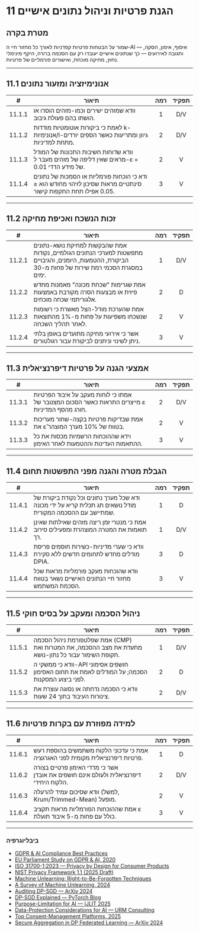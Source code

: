 # 11 הגנת פרטיות וניהול נתונים אישיים

## מטרת בקרה

שמור על הבטחות פרטיות קפדניות לאורך כל מחזור חיי ה-AI — איסוף, אימון, הסקה, ותגובה לאירועים — כך שנתונים אישיים יעובדו רק עם הסכמה ברורה, היקף מינימלי נחוץ, מחיקה מוכחת, ואישורים פורמליים של פרטיות.

---

## 11.1 אנונימיזציה ומזעור נתונים

|   #    | תיאור                                                                                                            | רמה | תפקיד |
| :----: | ---------------------------------------------------------------------------------------------------------------- | :-: | :---: |
| 11.1.1 | וודא שמזהים ישירים וכמו-מזהים הוסרו או הושתו בהם פעולת גיבוב.                                                    |  1  |  D/V  |
| 11.1.2 | לאמת כי ביקורות אוטומטיות מודדות k-אנונימיות/l-גיוון ומתריעות כאשר הספים יורדים מתחת למדיניות.                   |  2  |  D/V  |
| 11.1.3 | וודא שדוחות חשיבות התכונות של המודל מראים שאין דליפה של מזהים מעבר ל-ε = 0.01 של מידע הדדי.                      |  2  |   V   |
| 11.1.4 | ודא כי הוכחות פורמליות או הסמכות של נתונים סינתטיים מראות שסיכון לזיהוי מחודש הוא ≤ 0.05 אפילו תחת התקפות קישור. |  3  |   V   |

---

## 11.2 זכות הנשכח ואכיפת מחיקה

|   #    | תיאור                                                                                                                                                 | רמה | תפקיד |
| :----: | ----------------------------------------------------------------------------------------------------------------------------------------------------- | :-: | :---: |
| 11.2.1 | אמת שהבקשות למחיקת נושא-נתונים מתפשטות למערכי הנתונים הגולמיים, נקודות הביקורת, ההטמעות, היומנים, והגיבויים במסגרת הסכמי רמת שירות של פחות מ-30 ימים. |  1  |  D/V  |
| 11.2.2 | אמת שגרימות "שכחת מכונה" מאמנות מחדש פיזית או מבצעות הסרה מקורבת באמצעות אלגוריתמי שכחה מוכחים.                                                       |  2  |   D   |
| 11.2.3 | אמת שהערכת מודל-הצל מאשרת כי רשומות שנשכחו משפיעות על פחות מ-1% מהתוצאות לאחר תהליך השכחה.                                                            |  2  |   V   |
| 11.2.4 | אשר כי אירועי מחיקה מתועדים באופן בלתי ניתן לשינוי וניתנים לביקורת עבור רגולטורים.                                                                    |  3  |   V   |

---

## 11.3 אמצעי הגנה על פרטיות דיפרנציאלית

|   #    | תיאור                                                                                         | רמה | תפקיד |
| :----: | --------------------------------------------------------------------------------------------- | :-: | :---: |
| 11.3.1 | אמתו כי לוחות מעקב על איבוד הפרטיות מייצרים התראות כאשר הסכום המצטבר של ε חורג מהסף המדיניות. |  2  |  D/V  |
| 11.3.2 | אמת שבדיקות פרטיות בקצה-שחור מעריכות את ε̂ בטווח של 10% מערך המוצהר.                          |  2  |   V   |
| 11.3.3 | וידא שההוכחות הרשמיות מכסות את כל ההתאמות העדינות וההטמעות לאחר האימון.                       |  3  |   V   |

---

## 11.4 הגבלת מטרה והגנה מפני התפשטות תחום

|   #    | תיאור                                                                                                     | רמה | תפקיד |
| :----: | --------------------------------------------------------------------------------------------------------- | :-: | :---: |
| 11.4.1 | ודא שכל מערך נתונים וכל נקודת ביקורת של מודל נושאים תג תכלית קריא על ידי מכונה שמתיישב עם ההסכמה המקורית. |  1  |   D   |
| 11.4.2 | אמת כי מנטרי זמן ריצה מזהים שאילתות שאינן תואמות את המטרה המוצהרת ומפעילים סירוב רך.                      |  1  |  D/V  |
| 11.4.3 | וודא כי שערי מדיניות-כשירות חוסמים פריסת מודלים מחדש לתחומים חדשים ללא סקירת DPIA.                        |  3  |   D   |
| 11.4.4 | וודא שהוכחות מעקב פורמליות מראות שכל מחזור חיי הנתונים האישיים נשאר בטווח הסכמת המשתמש.                   |  3  |   V   |

---

## 11.5 ניהול הסכמה ומעקב על בסיס חוקי

|   #    | תיאור                                                                                              | רמה | תפקיד |
| :----: | -------------------------------------------------------------------------------------------------- | :-: | :---: |
| 11.5.1 | אמת שפלטפורמת ניהול הסכמה (CMP) מתעדת את מצב ההסכמה, את המטרות ואת תקופת השימור עבור כל נתון-נושא. |  1  |  D/V  |
| 11.5.2 | וודא כי ממשקי ה-API חושפים אסימוני הסכמה; על המודלים לאמת את תחום האסימון לפני ביצוע המסקנות.      |  2  |   D   |
| 11.5.3 | וודא כי הסכמה נדחתה או נסוגה עוצרת את צינורות העיבוד בתוך 24 שעות.                                 |  2  |  D/V  |

---

## 11.6 למידה מפוזרת עם בקרות פרטיות

|   #    | תיאור                                                                                 | רמה | תפקיד |
| :----: | ------------------------------------------------------------------------------------- | :-: | :---: |
| 11.6.1 | אמת כי עדכוני הלקוח משתמשים בהוספת רעש פרטיות דיפרנציאלית מקומית לפני האגרגציה.       |  1  |   D   |
| 11.6.2 | אשר כי מדדי האימון פרטיים בצורה דיפרנציאלית ולעולם אינם חושפים את אובדן הלקוח היחידי. |  2  |  D/V  |
| 11.6.3 | וודא שסיכום עמיד להרעלה (למשל, Krum/Trimmed-Mean) מופעל.                              |  2  |   V   |
| 11.6.4 | אמת שההוכחות הפורמליות מראות תקציב ε כולל עם פחות מ-5 איבוד תועלת.                    |  3  |   V   |

---

### ביבליוגרפיה

* [GDPR & AI Compliance Best Practices](https://www.exabeam.com/explainers/gdpr-compliance/the-intersection-of-gdpr-and-ai-and-6-compliance-best-practices/)
* [EU Parliament Study on GDPR & AI, 2020](https://www.europarl.europa.eu/RegData/etudes/STUD/2020/641530/EPRS_STU%282020%29641530_EN.pdf)
* [ISO 31700-1:2023 — Privacy by Design for Consumer Products](https://www.iso.org/standard/84977.html)
* [NIST Privacy Framework 1.1 (2025 Draft)](https://www.nist.gov/privacy-framework)
* [Machine Unlearning: Right-to-Be-Forgotten Techniques](https://www.kaggle.com/code/tamlhp/machine-unlearning-the-right-to-be-forgotten)
* [A Survey of Machine Unlearning, 2024](https://arxiv.org/html/2209.02299v6)
* [Auditing DP-SGD — ArXiv 2024](https://arxiv.org/html/2405.14106v4)
* [DP-SGD Explained — PyTorch Blog](https://medium.com/pytorch/differential-privacy-series-part-1-dp-sgd-algorithm-explained-12512c3959a3)
* [Purpose-Limitation for AI — IJLIT 2025](https://academic.oup.com/ijlit/article/doi/10.1093/ijlit/eaaf003/8121663)
* [Data-Protection Considerations for AI — URM Consulting](https://www.urmconsulting.com/blog/data-protection-considerations-for-artificial-intelligence-ai)
* [Top Consent-Management Platforms, 2025](https://www.enzuzo.com/blog/best-consent-management-platforms)
* [Secure Aggregation in DP Federated Learning — ArXiv 2024](https://arxiv.org/abs/2407.19286)

